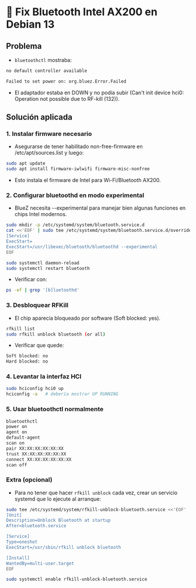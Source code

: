 # 📝 Fix Bluetooth Intel AX200 en Debian 13

## Problema

- `bluetoothctl` mostraba:

```bash
no default controller available
```

```bash
Failed to set power on: org.bluez.Error.Failed
```

- El adaptador estaba en DOWN y no podía subir (Can't init device hci0: Operation not possible due to RF-kill (132)).

## Solución aplicada

### 1. Instalar firmware necesario

- Asegurarse de tener habilitado non-free-firmware en /etc/apt/sources.list y luego:

```bash
sudo apt update
sudo apt install firmware-iwlwifi firmware-misc-nonfree
```

- Esto instala el firmware de Intel para Wi-Fi/Bluetooth AX200.

### 2. Configurar bluetoothd en modo experimental

- BlueZ necesita --experimental para manejar bien algunas funciones en chips Intel modernos.

```bash
sudo mkdir -p /etc/systemd/system/bluetooth.service.d
cat <<'EOF' | sudo tee /etc/systemd/system/bluetooth.service.d/override.conf
[Service]
ExecStart=
ExecStart=/usr/libexec/bluetooth/bluetoothd --experimental
EOF

sudo systemctl daemon-reload
sudo systemctl restart bluetooth
```

- Verificar con:

```bash
ps -ef | grep '[b]luetoothd'
```

### 3. Desbloquear RFKill

- El chip aparecía bloqueado por software (Soft blocked: yes).

```bash
rfkill list
sudo rfkill unblock bluetooth (or all)
```

- Verificar que quede:

```bash
Soft blocked: no
Hard blocked: no
```

### 4. Levantar la interfaz HCI

```bash
sudo hciconfig hci0 up
hciconfig -a   # debería mostrar UP RUNNING
```

### 5. Usar bluetoothctl normalmente

```bash
bluetoothctl
power on
agent on
default-agent
scan on
pair XX:XX:XX:XX:XX:XX
trust XX:XX:XX:XX:XX:XX
connect XX:XX:XX:XX:XX:XX
scan off
```

### Extra (opcional)

- Para no tener que hacer `rfkill unblock` cada vez, crear un servicio systemd que lo ejecute al arranque:

```bash
sudo tee /etc/systemd/system/rfkill-unblock-bluetooth.service <<'EOF'
[Unit]
Description=Unblock Bluetooth at startup
After=bluetooth.service

[Service]
Type=oneshot
ExecStart=/usr/sbin/rfkill unblock bluetooth

[Install]
WantedBy=multi-user.target
EOF

sudo systemctl enable rfkill-unblock-bluetooth.service
```
